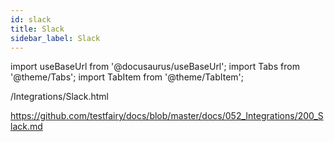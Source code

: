 ```yaml
---
id: slack
title: Slack
sidebar_label: Slack
---
```


import useBaseUrl from '@docusaurus/useBaseUrl';
import Tabs from '@theme/Tabs';
import TabItem from '@theme/TabItem';

/Integrations/Slack.html

https://github.com/testfairy/docs/blob/master/docs/052_Integrations/200_Slack.md